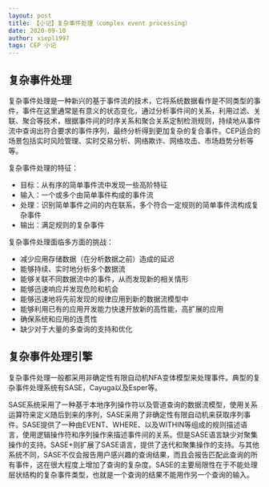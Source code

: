 ```yaml
---
layout: post
title: 【小记】复杂事件处理（complex event processing）
date: 2020-09-10
author: xiepl1997
tags: CEP 小记
---
```


## 复杂事件处理

复杂事件处理是一种新兴的基于事件流的技术，它将系统数据看作是不同类型的事件，事件在这里通常是有意义的状态变化，通过分析事件间的关系，利用过滤、关联、聚合等技术，根据事件间的时序关系和聚合关系定制检测规则，持续地从事件流中查询出符合要求的事件序列，最终分析得到更加复杂的复合事件。CEP适合的场景包括实时风险管理、实时交易分析、网络欺诈、网络攻击、市场趋势分析等等。  

复杂事件处理的特征： 

* 目标：从有序的简单事件流中发现一些高阶特征
* 输入：一个或多个由简单事件构成的事件流
* 处理：识别简单事件之间的内在联系，多个符合一定规则的简单事件流构成复杂事件
* 输出：满足规则的复杂事件

复杂事件处理面临多方面的挑战：  

* 减少应用存储数据（在分析数据之前）造成的延迟
* 能够持续、实时地分析多个数据流
* 能够关联不同数据流中的事件，从而发现新的相关情形
* 能够迅速响应并发现危险和机会
* 能够迅速地将先前发现的规律应用到新的数据流模型中
* 能够利用已有的应用开发能力快速开放新的高性能，高扩展的应用
* 确保系统和应用的连贯性
* 缺少对于大量的多查询的支持和优化

## 复杂事件处理引擎
复杂事件处理一般都采用非确定性有限自动机NFA变体模型来处理事件。典型的复杂事件处理系统有SASE，Cayuga以及Esper等。  

SASE系统采用了一种基于本地序列操作符以及管道查询的数据流模型，使用关系运算符来定义随后到来的序列，SASE采用了非确定性有限自动机来获取序列事件。SASE提供了一种由EVENT、WHERE、以及WITHIN等组成的规则描述语言，使用逻辑操作符和序列操作来描述事件间的关系。但是SASE语言缺少对聚集操作的支持。SASE+则扩展了SASE语言，提供了迭代和聚集操作的支持。与其他系统不同，SASE不仅会报告用户感兴趣的查询结果，而且会报告匹配此查询的所有事件，这在很大程度上增加了查询的复杂度。SASE的主要局限性在于不能处理层状结构的复杂事件类型，也就是一个查询的结果不能用作另一个查询的输入。